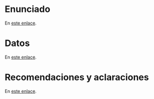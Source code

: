 # Enunciado
En [este enlace](https://docs.google.com/document/d/1aJUqtO-9QlHLT7jCcRUQC5TD4JX7VipFe0C4pUO2Gbg/edit#).

# Datos
En [este enlace](https://drive.google.com/open?id=1-HKn0Pw4irUVrK2rrYFsxkjcsG5C3YNa).

# Recomendaciones y aclaraciones
En [este enlace](https://docs.google.com/document/d/1KVoQDSaG2q0VYWciXGDY0o0d7ud50iXt_9tvUMflW3E/edit).
